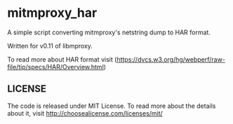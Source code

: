 mitmproxy_har
=============

A simple script converting mitmproxy's netstring dump to HAR format. 

Written for v0.11 of libmproxy. 

To read more about HAR format visit (https://dvcs.w3.org/hg/webperf/raw-file/tip/specs/HAR/Overview.html)

LICENSE
-------
The code is released under MIT License. To read more about the details about it, visit http://choosealicense.com/licenses/mit/ 
